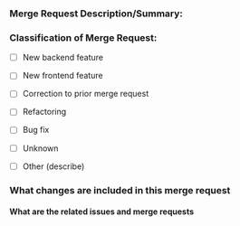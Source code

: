 ### Merge Request Description/Summary:

<!-- Summarize this merge request -->

### Classification of Merge Request:

<!--  Possible Merge request classifications -->

- [ ] New backend feature
- [ ] New frontend feature
- [ ] Correction to prior merge request
- [ ] Refactoring
- [ ] Bug fix
- [ ] Unknown
- [ ] Other (describe)


### What changes are included in this merge request

<!-- Describe what actually happens. -->

#### What are the related issues and merge requests

<!--    issues may be linked with # for example #30 is issue 30 -->
<!--    Merge requests may be linked with ! for example !10 for merge request 10 -->

